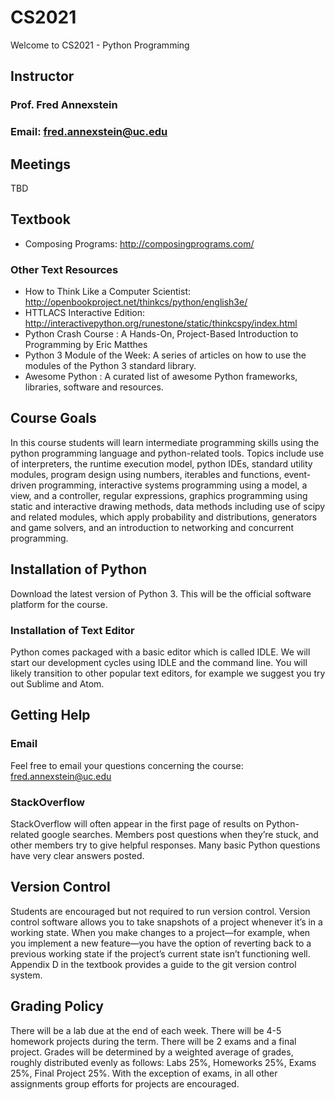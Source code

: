 # CS2021
Welcome to CS2021 - Python Programming

## Instructor
### Prof. Fred Annexstein
### Email: fred.annexstein@uc.edu

## Meetings
TBD

## Textbook
* Composing Programs: http://composingprograms.com/ 

### Other Text Resources
* How to Think Like a Computer Scientist: http://openbookproject.net/thinkcs/python/english3e/
* HTTLACS Interactive Edition: http://interactivepython.org/runestone/static/thinkcspy/index.html
* Python Crash Course : A Hands-On, Project-Based Introduction to Programming by Eric Matthes
* Python 3 Module of the Week: A series of articles on how to use the modules of the Python 3 standard library.
* Awesome Python : A curated list of awesome Python frameworks, libraries, software and resources.

## Course Goals
In this course students will learn intermediate programming skills using the python programming language and python-related tools. Topics include use of interpreters, the runtime execution model, python IDEs, standard utility modules, program design using numbers, iterables and functions, event-driven programming, interactive systems programming using a model, a view, and a controller, regular expressions, graphics programming using static and interactive drawing methods, data methods including use of scipy and related modules, which apply probability and distributions, generators and game solvers, and an introduction to networking and concurrent programming.

## Installation of Python
Download the latest version of Python 3. This will be the official software platform for the course.

### Installation of Text Editor
Python comes packaged with a basic editor which is called IDLE. We will start our development cycles using IDLE and the command line.
You will likely transition to other popular text editors, for example we suggest you try out Sublime and Atom.

## Getting Help
### Email
Feel free to email your questions concerning the course: fred.annexstein@uc.edu

### StackOverflow
StackOverflow will often appear in the first page of results on Python-related google searches. Members post questions when they’re stuck, and other members try to give helpful responses. Many basic Python questions have very clear answers posted.

## Version Control
Students are encouraged but not required to run version control. Version control software allows you to take snapshots of a project whenever it’s in a working state. When you make changes to a project—for example, when you implement a new feature—you have the option of reverting back to a previous working state if the project’s current state isn’t functioning well. Appendix D in the textbook provides a guide to the git version control system.

## Grading Policy
There will be a lab due at the end of each week. There will be 4-5 homework projects during the term. There will be 2 exams and a final project. Grades will be determined by a weighted average of grades, roughly distributed evenly as follows: Labs 25%, Homeworks 25%, Exams 25%, Final Project 25%. With the exception of exams, in all other assignments group efforts for projects are encouraged.

